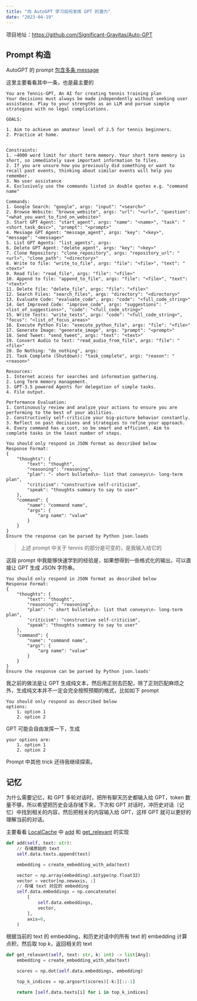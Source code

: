 ```yaml
---
title: "向 AutoGPT 学习如何发挥 GPT 的潜力"
date: "2023-04-19"
---
```


项目地址：https://github.com/Significant-Gravitas/Auto-GPT

## Prompt 构造
AutoGPT 的 prompt [包含多条 message](https://github.com/Significant-Gravitas/Auto-GPT/blob/fdd79223b0c6132e1d7fc5127e9ca02fabaea9e5/autogpt/chat.py#L27-L49)

这里主要看看其中一条，也是最主要的

```
You are Tennis-GPT, An AI for creating tennis training plan
Your decisions must always be made independently without seeking user assistance. Play to your strengths as an LLM and pursue simple strategies with no legal complications.

GOALS:

1. Aim to achieve an amateur level of 2.5 for tennis beginners.
2. Practice at home.


Constraints:
1. ~4000 word limit for short term memory. Your short term memory is short, so immediately save important information to files.
2. If you are unsure how you previously did something or want to recall past events, thinking about similar events will help you remember.
3. No user assistance
4. Exclusively use the commands listed in double quotes e.g. "command name"

Commands:
1. Google Search: "google", args: "input": "<search>"
2. Browse Website: "browse_website", args: "url": "<url>", "question": "<what_you_want_to_find_on_website>"
3. Start GPT Agent: "start_agent", args: "name": "<name>", "task": "<short_task_desc>", "prompt": "<prompt>"
4. Message GPT Agent: "message_agent", args: "key": "<key>", "message": "<message>"
5. List GPT Agents: "list_agents", args:
6. Delete GPT Agent: "delete_agent", args: "key": "<key>"
7. Clone Repository: "clone_repository", args: "repository_url": "<url>", "clone_path": "<directory>"
8. Write to file: "write_to_file", args: "file": "<file>", "text": "<text>"
9. Read file: "read_file", args: "file": "<file>"
10. Append to file: "append_to_file", args: "file": "<file>", "text": "<text>"
11. Delete file: "delete_file", args: "file": "<file>"
12. Search Files: "search_files", args: "directory": "<directory>"
13. Evaluate Code: "evaluate_code", args: "code": "<full_code_string>"
14. Get Improved Code: "improve_code", args: "suggestions": "<list_of_suggestions>", "code": "<full_code_string>"
15. Write Tests: "write_tests", args: "code": "<full_code_string>", "focus": "<list_of_focus_areas>"
16. Execute Python File: "execute_python_file", args: "file": "<file>"
17. Generate Image: "generate_image", args: "prompt": "<prompt>"
18. Send Tweet: "send_tweet", args: "text": "<text>"
19. Convert Audio to text: "read_audio_from_file", args: "file": "<file>"
20. Do Nothing: "do_nothing", args:
21. Task Complete (Shutdown): "task_complete", args: "reason": "<reason>"

Resources:
1. Internet access for searches and information gathering.
2. Long Term memory management.
3. GPT-3.5 powered Agents for delegation of simple tasks.
4. File output.

Performance Evaluation:
1. Continuously review and analyze your actions to ensure you are performing to the best of your abilities.
2. Constructively self-criticize your big-picture behavior constantly.
3. Reflect on past decisions and strategies to refine your approach.
4. Every command has a cost, so be smart and efficient. Aim to complete tasks in the least number of steps.

You should only respond in JSON format as described below
Response Format:
{
    "thoughts": {
        "text": "thought",
        "reasoning": "reasoning",
        "plan": "- short bulleted\n- list that conveys\n- long-term plan",
        "criticism": "constructive self-criticism",
        "speak": "thoughts summary to say to user"
    },
    "command": {
        "name": "command name",
        "args": {
            "arg name": "value"
        }
    }
}
Ensure the response can be parsed by Python json.loads
```

> 上述 prompt 中关于 tennis 的部分是可变的，是我输入给它的

这段 prompt 中我能够快速学到的经验是，如果想得到一些格式化的输出，可以直接让 GPT 生成 JSON 字符串。

```
You should only respond in JSON format as described below
Response Format:
{
    "thoughts": {
        "text": "thought",
        "reasoning": "reasoning",
        "plan": "- short bulleted\n- list that conveys\n- long-term plan",
        "criticism": "constructive self-criticism",
        "speak": "thoughts summary to say to user"
    },
    "command": {
        "name": "command name",
        "args": {
            "arg name": "value"
        }
    }
}
Ensure the response can be parsed by Python json.loads'
```
我之前的做法是让 GPT 生成纯文本，然后用正则去匹配，除了正则匹配麻烦之外，生成纯文本并不一定会完全按照预期的格式，比如如下 prompt
```
You should only respond as described below
options:
    1. option 1
    2. option 2
```
GPT 可能会自由发挥一下，生成
```
your options are:
    1. option 1
    2. option 2
```

Prompt 中其他 trick 还待我继续探索。

## 记忆
为什么需要记忆，和 GPT 多轮对话时，把所有聊天历史都输入给 GPT，token 数量不够，所以希望把历史会话存储下来，下次和 GPT 对话时，冲历史对话（记忆）中找到相关的内容，然后把相关的内容输入给 GPT，这样 GPT 就可以更好的理解当前的对话。

主要看看 [LocalCache](https://github.com/Significant-Gravitas/Auto-GPT/blob/fdd79223b0c6132e1d7fc5127e9ca02fabaea9e5/autogpt/memory/local.py#L29) 中 [add](https://github.com/Significant-Gravitas/Auto-GPT/blob/fdd79223b0c6132e1d7fc5127e9ca02fabaea9e5/autogpt/memory/local.py#L62) 和 [get_relevant](https://github.com/Significant-Gravitas/Auto-GPT/blob/fdd79223b0c6132e1d7fc5127e9ca02fabaea9e5/autogpt/memory/local.py#L113) 的实现

```python
def add(self, text: str):
    // 存储原始的 text
    self.data.texts.append(text)

    embedding = create_embedding_with_ada(text)

    vector = np.array(embedding).astype(np.float32)
    vector = vector[np.newaxis, :]
    // 存储 text 对应的 embedding
    self.data.embeddings = np.concatenate(
        [
            self.data.embeddings,
            vector,
        ],
        axis=0,
    )
```

根据当前的 text 的 embedding，和历史对话中的所有 text 的 embedding 计算点积，然后取 top k，返回相关的 text

```python
def get_relevant(self, text: str, k: int) -> list[Any]:
    embedding = create_embedding_with_ada(text)

    scores = np.dot(self.data.embeddings, embedding)

    top_k_indices = np.argsort(scores)[-k:][::-1]

    return [self.data.texts[i] for i in top_k_indices]
```